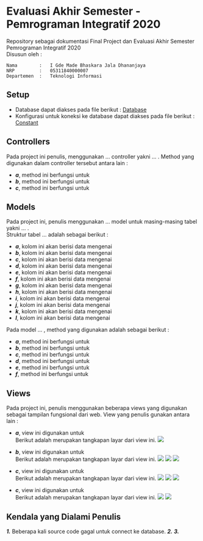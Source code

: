 # Evaluasi Akhir Semester - Pemrograman Integratif 2020
Repository sebagai dokumentasi Final Project dan Evaluasi Akhir Semester Pemrograman Integratif 2020 \
Disusun oleh : 
```
Nama        :   I Gde Made Bhaskara Jala Dhananjaya 
NRP         :   05311840000007 
Departemen  :   Teknologi Informasi
```

## Setup
- Database dapat diakses pada file berikut : [Database]()
- Konfigurasi untuk koneksi ke database dapat diakses pada file berikut : [Constant]()

## Controllers
Pada project ini penulis, menggunakan ... controller yakni ... . Method yang digunakan dalam controller tersebut antara lain :
- ***a***, method ini berfungsi untuk
- ***b***, method ini berfungsi untuk
- ***c***, method ini berfungsi untuk

## Models
Pada project ini, penulis menggunakan ... model untuk masing-masing tabel yakni ... . \
Struktur tabel ... adalah sebagai berikut :
- ***a***, kolom ini akan berisi data mengenai
- ***b***, kolom ini akan berisi data mengenai
- ***c***, kolom ini akan berisi data mengenai
- ***d***, kolom ini akan berisi data mengenai
- ***e***, kolom ini akan berisi data mengenai
- ***f***, kolom ini akan berisi data mengenai
- ***g***, kolom ini akan berisi data mengenai
- ***h***, kolom ini akan berisi data mengenai
- ***i***, kolom ini akan berisi data mengenai
- ***j***, kolom ini akan berisi data mengenai
- ***k***, kolom ini akan berisi data mengenai
- ***l***, kolom ini akan berisi data mengenai

Pada model ... , method yang digunakan adalah sebagai berikut :
- ***a***, method ini berfungsi untuk
- ***b***, method ini berfungsi untuk
- ***c***, method ini berfungsi untuk
- ***d***, method ini berfungsi untuk
- ***e***, method ini berfungsi untuk
- ***f***, method ini berfungsi untuk

## Views
Pada project ini, penulis menggunakan beberapa views yang digunakan sebagai tampilan fungsional dari web. View yang penulis gunakan antara lain :
- ***a***, view ini digunakan untuk \
Berikut adalah merupakan tangkapan layar dari view ini.
![](https://github.com/Bhaskaraa/EAS_Pemrograman-Integratif_05311840000007/blob/master/Screenshot/Landing%20Page.PNG)

- ***b***, view ini digunakan untuk \
Berikut adalah merupakan tangkapan layar dari view ini.
![](https://github.com/Bhaskaraa/EAS_Pemrograman-Integratif_05311840000007/blob/master/Screenshot/Form%20Input.PNG)
![](https://github.com/Bhaskaraa/EAS_Pemrograman-Integratif_05311840000007/blob/master/Screenshot/Pengisian%20Form%20Input.PNG)
![](https://github.com/Bhaskaraa/EAS_Pemrograman-Integratif_05311840000007/blob/master/Screenshot/Donasi%20Berhasil.PNG)

- ***c***, view ini digunakan untuk \
Berikut adalah merupakan tangkapan layar dari view ini.
![](https://github.com/Bhaskaraa/EAS_Pemrograman-Integratif_05311840000007/blob/master/Screenshot/Rekapan%20Donasi.PNG)
![](https://github.com/Bhaskaraa/EAS_Pemrograman-Integratif_05311840000007/blob/master/Screenshot/Filer%20Nama%20Donarut.PNG)
![](https://github.com/Bhaskaraa/EAS_Pemrograman-Integratif_05311840000007/blob/master/Screenshot/Filter%20Kategori%20Donasi.PNG)

- ***c***, view ini digunakan untuk \
Berikut adalah merupakan tangkapan layar dari view ini.
![](https://github.com/Bhaskaraa/EAS_Pemrograman-Integratif_05311840000007/blob/master/Screenshot/Eror1.PNG)
![](https://github.com/Bhaskaraa/EAS_Pemrograman-Integratif_05311840000007/blob/master/Screenshot/Eror2.PNG)

## Kendala yang Dialami Penulis
***1.*** Beberapa kali source code gagal untuk connect ke database.
***2.***
***3.***
